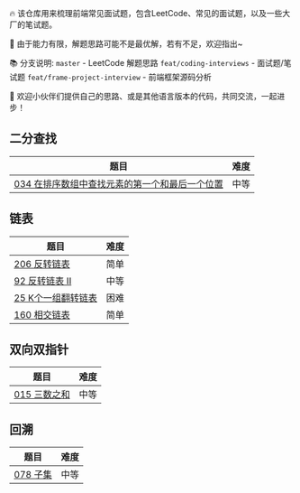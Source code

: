 🔥 该仓库用来梳理前端常见面试题，包含LeetCode、常见的面试题，以及一些大厂的笔试题。

💪 由于能力有限，解题思路可能不是最优解，若有不足，欢迎指出~

📚 分支说明:
`master` - LeetCode 解题思路
`feat/coding-interviews` - 面试题/笔试题
`feat/frame-project-interview` - 前端框架源码分析

🤣 欢迎小伙伴们提供自己的思路、或是其他语言版本的代码，共同交流，一起进步！


## 二分查找
| 题目 | 难度 |
|------|------|
| [034 在排序数组中查找元素的第一个和最后一个位置](leetcode/二分查找/034.二维数组中的查找.md) | 中等 |

## 链表
| 题目 | 难度 |
|------|------|
| [206 反转链表](leetcode/链表/206.反转链表.md) | 简单 |
| [92 反转链表 II](leetcode/链表/92.反转链表II.md) | 中等 |
| [25 K个一组翻转链表](leetcode/链表/25.K个一组翻转链表.md) | 困难 |
| [160 相交链表](leetcode/链表/160.相交链表.md) | 简单 |

## 双向双指针
| 题目 | 难度 |
|------|------|
| [015 三数之和](leetcode/双向双指针/015.三数之和.md) | 中等 |

## 回溯
| 题目 | 难度 |
|------|------|
| [078 子集](leetcode/回溯/078.子集.md) | 中等 |


